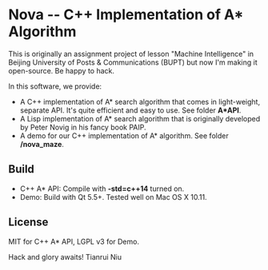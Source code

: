# Nova -- C++ Implementation of A* Algorithm
This is originally an assignment project of lesson "Machine Intelligence" in Beijing University of Posts & Communications (BUPT) but now I'm making it open-source. Be happy to hack.

In this software, we provide:
* A C++ implementation of A* search algorithm that comes in light-weight, separate API. It's quite efficient and easy to use. See folder **A*API**.
* A Lisp implementation of A* search algorithm that is originally developed by Peter Novig in his fancy book PAIP.
* A demo for our C++ implementation of A* algorithm. See folder **/nova_maze**.

## Build
- C++ A* API: Compile with **-std=c++14** turned on.
- Demo: Build with Qt 5.5+. Tested well on Mac OS X 10.11. 


## License 
MIT for C++ A* API, LGPL v3 for Demo.

Hack and glory awaits!
Tianrui Niu